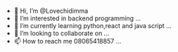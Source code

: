 - 👋 Hi, I’m @Lovechidimma
- 👀 I’m interested in backend programming ...
- 🌱 I’m currently learning python,react and java script ...
- 💞️ I’m looking to collaborate on ...
- 📫 How to reach me 08065418857 ...

<!---
Lovechidimma/Lovechidimma is a ✨ special ✨ repository because its `README.md` (this file) appears on your GitHub profile.
You can click the Preview link to take a look at your changes.
--->
